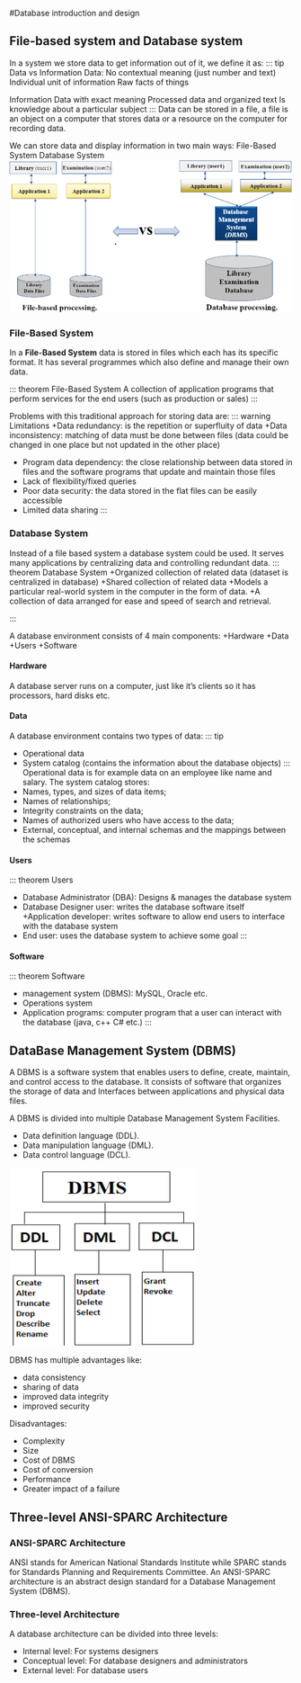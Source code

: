 #Database introduction and design
## File-based system and Database system
In a system we store data to get information out of it, we define it as:
::: tip Data vs Information
Data:
No contextual meaning (just number and text)
Individual unit of information
Raw facts of things

Information
Data with exact meaning
Processed data and organized text
Is knowledge about a particular subject
:::
Data can be stored in a file, a file is an object on a computer that stores data or a resource on the computer for recording data.

We can store data and display information in two main ways:
File-Based System
Database System
<img src= "./file-based_vs_database.png"/>
### File-Based System
In a **File-Based System** data is stored in files which each has its specific format. It has several programmes which also define and manage their own data. 

::: theorem File-Based System
A collection of application programs that perform services for the end users (such as production or sales)
:::

Problems with this traditional approach for storing data are:
::: warning Limitations
+Data redundancy: is the repetition or superfluity of data
+Data inconsistency: matching of data must be done between files (data could be changed in one place but not updated in the other place)
+ Program data dependency: the close relationship between data stored in files and the software programs that update and maintain those files
+ Lack of flexibility/fixed queries
+ Poor data security: the data stored in the flat files can be easily accessible
+ Limited data sharing
:::


### Database System
Instead of a file based system a database system could be used. It serves many applications by centralizing data and controlling redundant data.
::: theorem Database System
+Organized collection of related data (dataset is centralized in database)
+Shared collection of related data
+Models a particular real-world system in the computer in the form of data.
+A collection of data arranged for ease and speed of search and retrieval.

:::

A database environment consists of 4 main components:
+Hardware
+Data
+Users
+Software

#### Hardware
A database server runs on a computer, just like it’s clients so it has processors, hard disks etc.
#### Data
A database environment contains two types of data:
::: tip 
+ Operational data
+ System catalog (contains the information about the database objects)
::: 
Operational data is for example data on an employee like name and salary. 
The system catalog stores:
+ Names, types, and sizes of data items;
+ Names of relationships;
+ Integrity constraints on the data;
+ Names of authorized users who have access to the data;
+ External, conceptual, and internal schemas and the mappings between the schemas

#### Users
::: theorem Users
+ Database Administrator (DBA): Designs & manages the database system
+ Database Designer user: writes the database software itself
+Application developer: writes software to allow end users to interface with the database system
+ End user: uses the database system to achieve some goal
:::
#### Software
::: theorem Software
+ management system (DBMS): MySQL, Oracle etc.
+ Operations system
+ Application programs: computer program that a user can interact with the database (java, c++ C# etc.)
:::
## DataBase Management System (DBMS)
A DBMS is a software system that enables users to define, create, maintain, and control access to the database. It consists of software that organizes the storage of data and Interfaces between applications and physical data files. 

A DBMS is divided into multiple Database Management System Facilities.
+ Data definition language (DDL).
+ Data manipulation language (DML).
+ Data control language (DCL).

<img src= ./dmsf.png/>

DBMS has multiple advantages like:
+ data consistency
+ sharing of data
+ improved data integrity
+ improved security

Disadvantages:
+ Complexity
+ Size
+ Cost of DBMS
+ Cost of conversion
+ Performance
+ Greater impact of a failure

## Three-level ANSI-SPARC Architecture
### ANSI-SPARC Architecture
ANSI stands for American National Standards Institute while SPARC stands for 
Standards Planning and Requirements Committee. An ANSI-SPARC architecture is an abstract design standard for a Database Management System (DBMS).

### Three-level Architecture
A database architecture can be divided into three levels:
+ Internal level: For systems designers
+ Conceptual level: For database designers and administrators
+ External level: For database users

